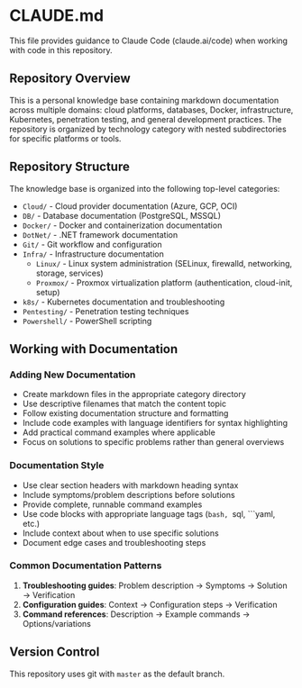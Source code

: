 # CLAUDE.md

This file provides guidance to Claude Code (claude.ai/code) when working with code in this repository.

## Repository Overview

This is a personal knowledge base containing markdown documentation across multiple domains: cloud platforms, databases, Docker, infrastructure, Kubernetes, penetration testing, and general development practices. The repository is organized by technology category with nested subdirectories for specific platforms or tools.

## Repository Structure

The knowledge base is organized into the following top-level categories:

- `Cloud/` - Cloud provider documentation (Azure, GCP, OCI)
- `DB/` - Database documentation (PostgreSQL, MSSQL)
- `Docker/` - Docker and containerization documentation
- `DotNet/` - .NET framework documentation
- `Git/` - Git workflow and configuration
- `Infra/` - Infrastructure documentation
  - `Linux/` - Linux system administration (SELinux, firewalld, networking, storage, services)
  - `Proxmox/` - Proxmox virtualization platform (authentication, cloud-init, setup)
- `k8s/` - Kubernetes documentation and troubleshooting
- `Pentesting/` - Penetration testing techniques
- `Powershell/` - PowerShell scripting

## Working with Documentation

### Adding New Documentation

- Create markdown files in the appropriate category directory
- Use descriptive filenames that match the content topic
- Follow existing documentation structure and formatting
- Include code examples with language identifiers for syntax highlighting
- Add practical command examples where applicable
- Focus on solutions to specific problems rather than general overviews

### Documentation Style

- Use clear section headers with markdown heading syntax
- Include symptoms/problem descriptions before solutions
- Provide complete, runnable command examples
- Use code blocks with appropriate language tags (```bash, ```sql, ```yaml, etc.)
- Include context about when to use specific solutions
- Document edge cases and troubleshooting steps

### Common Documentation Patterns

1. **Troubleshooting guides**: Problem description → Symptoms → Solution → Verification
2. **Configuration guides**: Context → Configuration steps → Verification
3. **Command references**: Description → Example commands → Options/variations

## Version Control

This repository uses git with `master` as the default branch.
